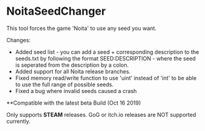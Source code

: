 # NoitaSeedChanger
This tool forces the game 'Noita' to use any seed you want.

Changes:

* Added seed list - you can add a seed + corresponding description to the seeds.txt by following the format SEED:DESCRIPTION - where the seed is seperated from the description by a colon.
* Added support for all Noita release branches.
* Fixed memory read/write function to use 'uint' instead of 'int' to be able to use the full range of possible seeds.
* Fixed a bug where invalid seeds caused a crash

**Compatible with the latest beta Build (Oct 16 2019)

Only supports **STEAM** releases. GoG or itch.io releases are NOT supported currently.
